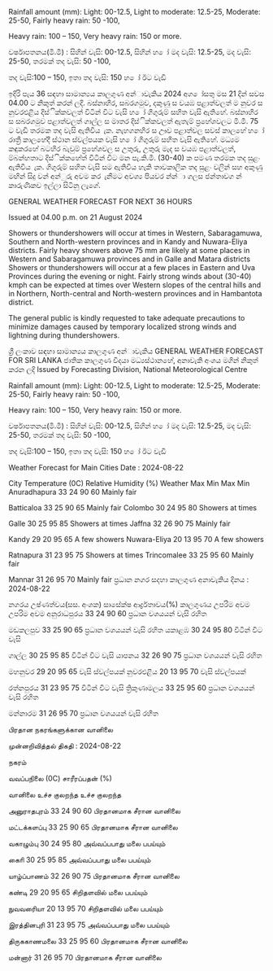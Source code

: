 Rainfall amount (mm): Light: 00-12.5, Light to moderate: 12.5-25, Moderate: 25-50, Fairly heavy rain: 50 -100,

Heavy rain: 100 – 150, Very heavy rain: 150 or more.

වර්ෂාපතනය(මි.මී) : සිහින් වැසි: 00-12.5, සිහින් හ ෝ මද වැසි: 12.5-25, මද වැසි: 25-50, තරමක් තද වැසි: 50 -100,

තද වැසි:100 – 150, ඉතා තද වැසි: 150 හ ෝ ඊට වැඩි

ඉදිරි පැය 36 සඳහා සාමාන්‍යය කාලගුණ අන්‍ාවැකිය 2024 අග ෝසතු මස 21 දින්‍ සවස 04.00 ට නිකුත් කරන්‍ ලදි. බස්නාහිර, සබරගමුව, දකුණු ස වයඹ පළාත්වලත් ම නුවර ස නුවරඑළිය දිස්ික්කවලත් විටින් විට වැසි හ ෝ ගිගුරුම් සහිත වැසි ඇතිහේ. බස්නාහිර ස සබරගමුව පළාත්වලත් ගාල්ල ස මාතර දිස්ික්කවලත් ඇතැම් ප්‍රහේශවලට මි.මී. 75 ට වැඩි තරමක තද වැසි ඇතිවිය ැක. නැහගනහිර ස ඌව පළාත්වල සවස් කාලහේ හ ෝ රාත්‍රී කාලහේදී ස්ථාන ස්වල්පයක වැසි හ ෝ ගිගුරුම් සහිත වැසි ඇතිහේ. මධ්‍යම කඳුකරහේ බටහිර බැවුම් ප්‍රහේශවල ස උතුරු, උතුරු මැද ස වයඹ පළාත්වලත්, ම්බන්හතාට දිස්ික්කහේත් විටින් විට මන පැ.කි.මී. (30-40) ක පමණ තරමක තද සුළං ඇතිවිය ැක. ගිගුරුම් සහිත වැසි සම ඇතිවිය හැකි තාවකාලික තද සුළං වලින් සහ අකුණු මඟින් සිදු වන්‍ අන්‍ුරු අවම කර ැනීමට අවශ්‍ය පියවර න්න්‍ා ගලස ජන්‍තාවග න් කාරුණිකව ඉල්ලා සිටිනු ලැගේ.

GENERAL WEATHER FORECAST FOR NEXT 36 HOURS

Issued at 04.00 p.m. on 21 August 2024

Showers or thundershowers will occur at times in Western, Sabaragamuwa, Southern and North-western provinces and in Kandy and Nuwara-Eliya districts. Fairly heavy showers above 75 mm are likely at some places in Western and Sabaragamuwa provinces and in Galle and Matara districts Showers or thundershowers will occur at a few places in Eastern and Uva Provinces during the evening or night. Fairly strong winds about (30-40) kmph can be expected at times over Western slopes of the central hills and in Northern, North-central and North-western provinces and in Hambantota district.

The general public is kindly requested to take adequate precautions to minimize damages caused by temporary localized strong winds and lightning during thundershowers.

ශ්‍රී ලංකාව සඳහා සාමාන්‍යය කාලගුණ අන්‍ාවැකිය GENERAL WEATHER FORECAST FOR SRI LANKA ජාතික කාලගුණ විදයා මධ්‍යස්ථානහේ, අනාවැකි අංශය මගින් නිකුත් කරන ලදි Issued by Forecasting Division, National Meteorological Centre

Rainfall amount (mm): Light: 00-12.5, Light to moderate: 12.5-25, Moderate: 25-50, Fairly heavy rain: 50 -100,

Heavy rain: 100 – 150, Very heavy rain: 150 or more.

වර්ෂාපතනය(මි.මී) : සිහින් වැසි: 00-12.5, සිහින් හ ෝ මද වැසි: 12.5-25, මද වැසි: 25-50, තරමක් තද වැසි: 50 -100,

තද වැසි:100 – 150, ඉතා තද වැසි: 150 හ ෝ ඊට වැඩි

Weather Forecast for Main Cities Date : 2024-08-22

City Temperature (0C) Relative Humidity (%) Weather Max Min Max Min Anuradhapura 33 24 90 60 Mainly fair

Batticaloa 33 25 90 65 Mainly fair Colombo 30 24 95 80 Showers at times

Galle 30 25 95 85 Showers at times Jaffna 32 26 90 75 Mainly fair

Kandy 29 20 95 65 A few showers Nuwara-Eliya 20 13 95 70 A few showers

Ratnapura 31 23 95 75 Showers at times Trincomalee 33 25 95 60 Mainly fair

Mannar 31 26 95 70 Mainly fair ප්‍රධාන නගර සදහා කාලගුණ අනාවැකිය දිනය : 2024-08-22

නගරය උෂ්ණත්වය(සස. අංශක) සාසේක්ෂ ආර්ද්‍රතාවය(%) කාලගුණය උපරිම අවම උපරිම අවම අනුරාධපුරය 33 24 90 60 ප්‍රධාන වශයයන් වැසි රහිත

මඩකලපුව 33 25 90 65 ප්‍රධාන වශයයන් වැසි රහිත යකාළඹ 30 24 95 80 විටින් විට වැසි

ගාල්ල 30 25 95 85 විටින් විට වැසි යාපනය 32 26 90 75 ප්‍රධාන වශයයන් වැසි රහිත

මහනුවර 29 20 95 65 වැසි ස්වල්පයක් නුවරඑළිය 20 13 95 70 වැසි ස්වල්පයක්

රත්නපුරය 31 23 95 75 විටින් විට වැසි ත්‍රිකුණාමලය 33 25 95 60 ප්‍රධාන වශයයන් වැසි රහිත

මන්නාරම 31 26 95 70 ප්‍රධාන වශයයන් වැසි රහිත

பிரதான நகரங்களுக்கான வானிலை

முன்னறிவித்தல் திகதி : 2024-08-22

நகரம்

வவப்பநிலை (0C) சாரீரப்பதன் (%)

வானிலை உச்ச குலறந்த உச்ச குலறந்த

அனுராதபுரம் 33 24 90 60 பிரதானமாக சீரான வானிலை

மட்டக்களப்பு 33 25 90 65 பிரதானமாக சீரான வானிலை

வகாழும்பு 30 24 95 80 அவ்வப்பபாது மலை பபய்யும்

காைி 30 25 95 85 அவ்வப்பபாது மலை பபய்யும்

யாழ்ப்பாணம் 32 26 90 75 பிரதானமாக சீரான வானிலை

கண்டி 29 20 95 65 சிறிதளவில் மலை பபய்யும்

நுவவரைியா 20 13 95 70 சிறிதளவில் மலை பபய்யும்

இரத்தினபுரி 31 23 95 75 அவ்வப்பபாது மலை பபய்யும்

திருககாணமலை 33 25 95 60 பிரதானமாக சீரான வானிலை

மன்னார் 31 26 95 70 பிரதானமாக சீரான வானிலை